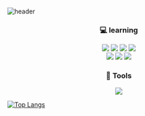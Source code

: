### <!--<h2 align="center" font-weight="bold">Hi there</h2>-->
![header](https://capsule-render.vercel.app/api?type=Rounded&color=FDEE21&height=300&section=header&text=zisoo%20choi&fontSize=90&fontColor=FFFFFF)


<!--
**zisoo-choi/zisoo-choi** is a ✨ _special_ ✨ repository because its `README.md` (this file) appears on your GitHub profile.

Here are some ideas to get you started:

- 🔭 I’m currently working on ...
- 🌱 I’m currently learning ...
- 👯 I’m looking to collaborate on ...
- 🤔 I’m looking for help with ...
- 💬 Ask me about ...
- 📫 How to reach me: ...
- 😄 Pronouns: ...
- ⚡ Fun fact: ...
-->
<h3 align="center">💻 learning</h3>
<p align="center">
<img src="https://img.shields.io/badge/C-14161A?style=for-the-badge&logo=C&logoColor=white">
<img src="https://img.shields.io/badge/Python-3776AB?style=for-the-badge&logo=Python&logoColor=white">
<img src="https://img.shields.io/badge/java-007396?style=for-the-badge&logo=java&logoColor=white">
<img src="https://img.shields.io/badge/NodeJs-339933?style=for-the-badge&logo=Node.js&logoColor=white"> 
<br>
<img src="https://img.shields.io/badge/HTML5-E34F26?style=for-the-badge&logo=HTML5&logoColor=white">
<img src="https://img.shields.io/badge/CSS3-0170FE?style=for-the-badge&logo=CSS3&logoColor=white">
<img src="https://img.shields.io/badge/Java Script-F7DF1E?style=for-the-badge&logo=JavaScript&logoColor=white">

<h3 align="center">🔧 Tools </h3>
<p align="center">
<img src="https://img.shields.io/badge/Visual Studio Code-007ACC?style=for-the-badge&logo=Visual Studio Code&logoColor=white">
</p>

[![Top Langs](https://github-readme-stats.vercel.app/api/top-langs/?username=zisoo-choi&langs_count=5&layout=compact)](https://github.com/zisoo-choi?tab=repositories)

